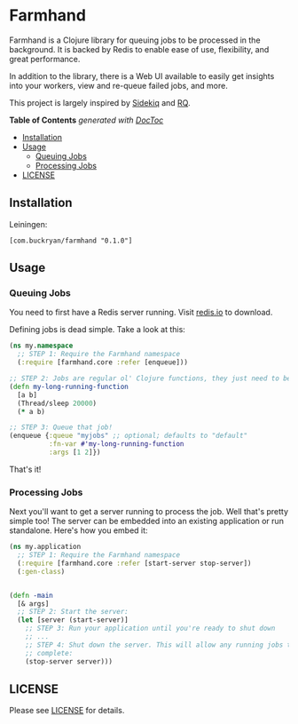 # Farmhand

Farmhand is a Clojure library for queuing jobs to be processed in the
background. It is backed by Redis to enable ease of use, flexibility, and great
performance.

In addition to the library, there is a Web UI available to easily get insights
into your workers, view and re-queue failed jobs, and more.

This project is largely inspired by
[Sidekiq](https://github.com/mperham/sidekiq) and
[RQ](https://github.com/nvie/rq).

<!-- START doctoc generated TOC please keep comment here to allow auto update -->
<!-- DON'T EDIT THIS SECTION, INSTEAD RE-RUN doctoc TO UPDATE -->
**Table of Contents**  *generated with [DocToc](https://github.com/thlorenz/doctoc)*

- [Installation](#installation)
- [Usage](#usage)
  - [Queuing Jobs](#queuing-jobs)
  - [Processing Jobs](#processing-jobs)
- [LICENSE](#license)

<!-- END doctoc generated TOC please keep comment here to allow auto update -->

## Installation

Leiningen:

```
[com.buckryan/farmhand "0.1.0"]
```

## Usage

### Queuing Jobs

You need to first have a Redis server running. Visit
[redis.io](https://redis.io/) to download.

Defining jobs is dead simple. Take a look at this:

```clojure
(ns my.namespace
  ;; STEP 1: Require the Farmhand namespace
  (:require [farmhand.core :refer [enqueue]))

;; STEP 2: Jobs are regular ol' Clojure functions, they just need to be public:
(defn my-long-running-function
  [a b]
  (Thread/sleep 20000)
  (* a b)

;; STEP 3: Queue that job!
(enqueue {:queue "myjobs" ;; optional; defaults to "default"
          :fn-var #'my-long-running-function
          :args [1 2]})
```

That's it!

### Processing Jobs

Next you'll want to get a server running to process the job. Well that's pretty
simple too! The server can be embedded into an existing application or run
standalone. Here's how you embed it:

```clojure
(ns my.application
  ;; STEP 1: Require the Farmhand namespace
  (:require [farmhand.core :refer [start-server stop-server])
  (:gen-class)


(defn -main
  [& args]
  ;; STEP 2: Start the server:
  (let [server (start-server)]
    ;; STEP 3: Run your application until you're ready to shut down
    ;; ...
    ;; STEP 4: Shut down the server. This will allow any running jobs to
    ;; complete:
    (stop-server server)))
```

## LICENSE

Please see [LICENSE](https://github.com/b-ryan/farmhand/blob/master/LICENSE)
for details.

